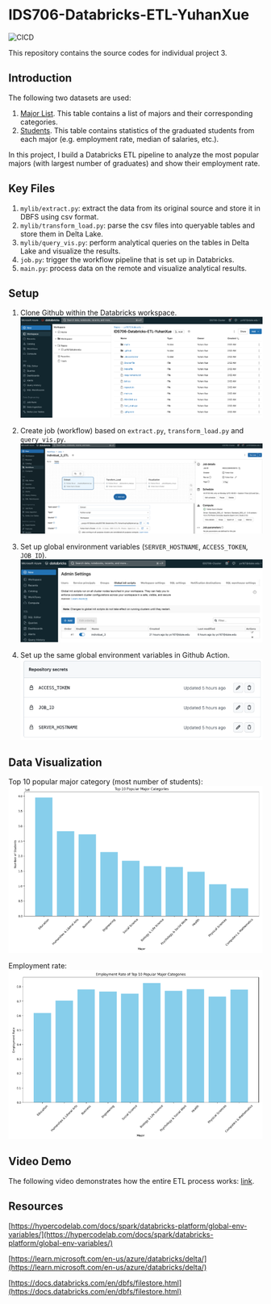# IDS706-Databricks-ETL-YuhanXue

![CICD](https://github.com/nogibjj/IDS706-Databricks-ETL-YuhanXue/actions/workflows/cicd.yml/badge.svg)


This repository contains the source codes for individual project 3.


## Introduction
The following two datasets are used:
1. [Major List](https://github.com/fivethirtyeight/data/blob/master/college-majors/majors-list.csv). This table contains a list of majors and their corresponding categories.
2. [Students](https://github.com/fivethirtyeight/data/blob/master/college-majors/grad-students.csv). This table contains statistics of the graduated students from each major (e.g. employment rate, median of salaries, etc.). 

In this project, I build a Databricks ETL pipeline to analyze the most popular majors (with largest number of graduates) and show their employment rate. 

## Key Files
1. `mylib/extract.py`: extract the data from its original source and store it in DBFS using csv format.
2. `mylib/transform_load.py`: parse the csv files into queryable tables and store them in Delta Lake.
3. `mylib/query_vis.py`: perform analytical queries on the tables in Delta Lake and visualize the results.
4. `job.py`: trigger the workflow pipeline that is set up in Databricks.
5. `main.py`: process data on the remote and visualize analytical results.

## Setup
1. Clone Github within the Databricks workspace.
![alt text](screenshots/link-github.png)

2. Create job (workflow) based on `extract.py`, `transform_load.py` and `query_vis.py`.
![alt text](screenshots/workflow.png)

3. Set up global environment variables (`SERVER_HOSTNAME`, `ACCESS_TOKEN`, `JOB_ID`).
![alt text](screenshots/env.png)

4. Set up the same global environment variables in Github Action.
![alt text](screenshots/repo-env.png)

## Data Visualization
Top 10 popular major category (most number of students):
![alt text](screenshots/top10.png)

Employment rate:
![alt text](screenshots/employ-rate.png)

## Video Demo
The following video demonstrates how the entire ETL process works:
[link](https://youtu.be/fd1rwxh9YwI).

## Resources
[https://hypercodelab.com/docs/spark/databricks-platform/global-env-variables/](https://hypercodelab.com/docs/spark/databricks-platform/global-env-variables/)

[https://learn.microsoft.com/en-us/azure/databricks/delta/](https://learn.microsoft.com/en-us/azure/databricks/delta/)

[https://docs.databricks.com/en/dbfs/filestore.html](https://docs.databricks.com/en/dbfs/filestore.html)
